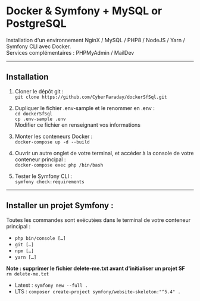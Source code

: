 # Docker & Symfony + MySQL or PostgreSQL 
Installation d'un environnement NginX / MySQL / PHP8 / NodeJS / Yarn / Symfony CLI avec Docker.  
Services complémentaires : PHPMyAdmin / MailDev  

---  

## Installation  
  1. Cloner le dépôt git :  
  `git clone https://github.com/CyberFaraday/dockerSfSql.git`  

  2. Dupliquer le fichier .env-sample et le renommer en .env :  
  `cd dockerSfSql`  
  `cp .env-sample .env`  
  Modifier ce fichier en renseignant vos informations  

  3. Monter les conteneurs Docker :  
  `docker-compose up -d --build`  

  4. Ouvrir un autre onglet de votre terminal, et accéder à la console de votre conteneur principal :  
  `docker-compose exec php /bin/bash`  

  5. Tester le Symfony CLI :  
  `symfony check:requirements`  

---  

## Installer un projet Symfony :  
Toutes les commandes sont exécutées dans le terminal de votre conteneur principal :  
- `php bin/console […]`  
- `git […]`  
- `npm […]`  
- `yarn […]`  

**Note : supprimer le fichier delete-me.txt avant d'initialiser un projet SF**  
`rm delete-me.txt`  

- Latest : `symfony new --full .`  
- LTS : `composer create-project symfony/website-skeleton:"^5.4" .`  
